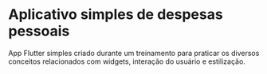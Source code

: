 # Aplicativo simples de despesas pessoais

App Flutter simples criado durante um treinamento para praticar os diversos conceitos relacionados com widgets, interação do usuário e estilização.